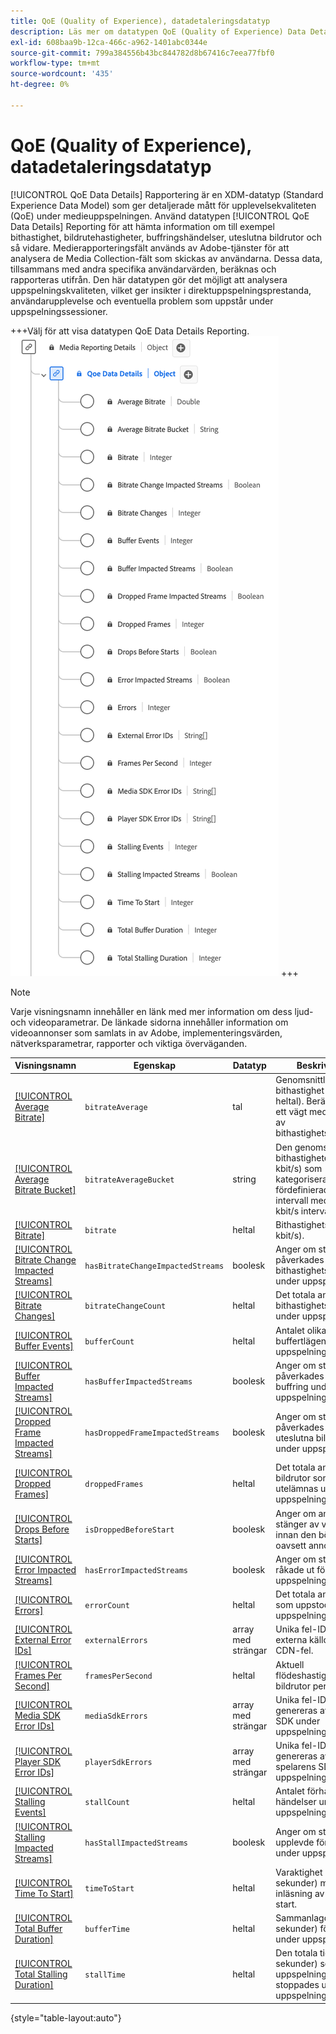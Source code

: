 ```yaml
---
title: QoE (Quality of Experience), datadetaleringsdatatyp
description: Läs mer om datatypen QoE (Quality of Experience) Data Details Reporting Data Type Experience Data Model (XDM).
exl-id: 608baa9b-12ca-466c-a962-1401abc0344e
source-git-commit: 799a384556b43bc844782d8b67416c7eea77fbf0
workflow-type: tm+mt
source-wordcount: '435'
ht-degree: 0%

---
```


# QoE (Quality of Experience), datadetaleringsdatatyp

[!UICONTROL QoE Data Details] Rapportering är en XDM-datatyp (Standard Experience Data Model) som ger detaljerade mått för upplevelsekvaliteten (QoE) under medieuppspelningen. Använd datatypen [!UICONTROL QoE Data Details] Reporting för att hämta information om till exempel bithastighet, bildrutehastigheter, buffringshändelser, uteslutna bildrutor och så vidare. Medierapporteringsfält används av Adobe-tjänster för att analysera de Media Collection-fält som skickas av användarna. Dessa data, tillsammans med andra specifika användarvärden, beräknas och rapporteras utifrån. Den här datatypen gör det möjligt att analysera uppspelningskvaliteten, vilket ger insikter i direktuppspelningsprestanda, användarupplevelse och eventuella problem som uppstår under uppspelningssessioner.

+++Välj för att visa datatypen QoE Data Details Reporting.
![Ett diagram över datatypen QoE (Quality of Experience) Data Details.](../images/data-types/qoe-data-details-reporting.png)
+++

>[!NOTE]
>
>Varje visningsnamn innehåller en länk med mer information om dess ljud- och videoparametrar. De länkade sidorna innehåller information om videoannonser som samlats in av Adobe, implementeringsvärden, nätverksparametrar, rapporter och viktiga överväganden.

| Visningsnamn | Egenskap | Datatyp | Beskrivning |
|----------------------------------------------------------------------------------------------------------------------------------------------------------------------------------------------|--------------------------|-----------|---------------------------------------------------------------------------------------------------|
| [[!UICONTROL Average Bitrate]](https://experienceleague.adobe.com/docs/media-analytics/using/implementation/variables/quality-parameters.html?lang=sv-SE#average-bitrate-1) | `bitrateAverage` | tal | Genomsnittlig bithastighet (i kbit/s, heltal). Beräknas som ett vägt medelvärde av bithastighetsvärden. |
| [[!UICONTROL Average Bitrate Bucket]](https://experienceleague.adobe.com/docs/media-analytics/using/implementation/variables/quality-parameters.html?lang=sv-SE#average-bitrate) | `bitrateAverageBucket` | string | Den genomsnittliga bithastigheten (i kbit/s) som kategoriseras i fördefinierade intervall med 100 kbit/s intervall. |
| [[!UICONTROL Bitrate]](https://experienceleague.adobe.com/docs/media-analytics/using/implementation/variables/quality-parameters.html?lang=sv-SE#average-bitrate) | `bitrate` | heltal | Bithastighetsvärdet (i kbit/s). |
| [[!UICONTROL Bitrate Change Impacted Streams]](https://experienceleague.adobe.com/docs/media-analytics/using/implementation/variables/quality-parameters.html?lang=sv-SE#bitrate-change-impacted-streams) | `hasBitrateChangeImpactedStreams` | boolesk | Anger om strömmar påverkades av bithastighetsändringar under uppspelning. |
| [[!UICONTROL Bitrate Changes]](https://experienceleague.adobe.com/docs/media-analytics/using/implementation/variables/quality-parameters.html?lang=sv-SE#bitrate-changes) | `bitrateChangeCount` | heltal | Det totala antalet bithastighetsändringar under uppspelning. |
| [[!UICONTROL Buffer Events]](https://experienceleague.adobe.com/docs/media-analytics/using/implementation/variables/quality-parameters.html?lang=sv-SE#buffer-events) | `bufferCount` | heltal | Antalet olika buffertlägen under uppspelning. |
| [[!UICONTROL Buffer Impacted Streams]](https://experienceleague.adobe.com/docs/media-analytics/using/implementation/variables/quality-parameters.html?lang=sv-SE#buffer-impacted-streams) | `hasBufferImpactedStreams` | boolesk | Anger om strömmar påverkades av buffring under uppspelning. |
| [[!UICONTROL Dropped Frame Impacted Streams]](https://experienceleague.adobe.com/docs/media-analytics/using/implementation/variables/quality-parameters.html?lang=sv-SE#dropped-frame-impacted-streams) | `hasDroppedFrameImpactedStreams` | boolesk | Anger om strömmar påverkades av uteslutna bildrutor under uppspelningen. |
| [[!UICONTROL Dropped Frames]](https://experienceleague.adobe.com/docs/media-analytics/using/implementation/variables/quality-parameters.html?lang=sv-SE#dropped-frames-1) | `droppedFrames` | heltal | Det totala antalet bildrutor som utelämnas under uppspelningen. |
| [[!UICONTROL Drops Before Starts]](https://experienceleague.adobe.com/docs/media-analytics/using/implementation/variables/quality-parameters.html?lang=sv-SE#drops-before-start) | `isDroppedBeforeStart` | boolesk | Anger om användare stänger av videon innan den börjar, oavsett annonser. |
| [[!UICONTROL Error Impacted Streams]](https://experienceleague.adobe.com/docs/media-analytics/using/implementation/variables/quality-parameters.html?lang=sv-SE#error-impacted-streams) | `hasErrorImpactedStreams` | boolesk | Anger om strömmar råkade ut för fel under uppspelning. |
| [[!UICONTROL Errors]](https://experienceleague.adobe.com/docs/media-analytics/using/implementation/variables/quality-parameters.html?lang=sv-SE#errors-%2F-error-events) | `errorCount` | heltal | Det totala antalet fel som uppstod under uppspelningen. |
| [[!UICONTROL External Error IDs]](https://experienceleague.adobe.com/docs/media-analytics/using/implementation/variables/quality-parameters.html?lang=sv-SE#external-error-ids) | `externalErrors` | array med strängar | Unika fel-ID från externa källor, t.ex. CDN-fel. |
| [[!UICONTROL Frames Per Second]](https://experienceleague.adobe.com/docs/media-analytics/using/implementation/variables/quality-parameters.html?lang=sv-SE#frames-per-second) | `framesPerSecond` | heltal | Aktuell flödeshastighet (i bildrutor per sekund). |
| [[!UICONTROL Media SDK Error IDs]](https://experienceleague.adobe.com/docs/media-analytics/using/implementation/variables/quality-parameters.html?lang=sv-SE#media-sdk-error-ids) | `mediaSdkErrors` | array med strängar | Unika fel-ID:n som genereras av Media SDK under uppspelning. |
| [[!UICONTROL Player SDK Error IDs]](https://experienceleague.adobe.com/docs/media-analytics/using/implementation/variables/quality-parameters.html?lang=sv-SE#player-sdk-error-ids) | `playerSdkErrors` | array med strängar | Unika fel-ID:n som genereras av spelarens SDK under uppspelning. |
| [[!UICONTROL Stalling Events]](https://experienceleague.adobe.com/docs/media-analytics/using/implementation/variables/quality-parameters.html?lang=sv-SE#stalling-events) | `stallCount` | heltal | Antalet förhalande händelser under uppspelning. |
| [[!UICONTROL Stalling Impacted Streams]](https://experienceleague.adobe.com/docs/media-analytics/using/implementation/variables/quality-parameters.html?lang=sv-SE#stalling-impacted-streams) | `hasStallImpactedStreams` | boolesk | Anger om strömmar upplevde fördröjning under uppspelning. |
| [[!UICONTROL Time To Start]](https://experienceleague.adobe.com/docs/media-analytics/using/implementation/variables/quality-parameters.html?lang=sv-SE#time-to-start-1) | `timeToStart` | heltal | Varaktighet (i sekunder) mellan inläsning av video och start. |
| [[!UICONTROL Total Buffer Duration]](https://experienceleague.adobe.com/docs/media-analytics/using/implementation/variables/quality-parameters.html?lang=sv-SE#total-buffer-duration-1) | `bufferTime` | heltal | Sammanlagd tid (i sekunder) för buffring under uppspelning. |
| [[!UICONTROL Total Stalling Duration]](https://experienceleague.adobe.com/docs/media-analytics/using/implementation/variables/quality-parameters.html?lang=sv-SE#total-stalling-duration) | `stallTime` | heltal | Den totala tiden (i sekunder) som uppspelningen stoppades under uppspelningen. |

{style="table-layout:auto"}
